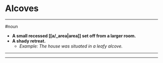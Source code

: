 # Alcoves
---
#noun
- **A small recessed [[a/_area|area]] set off from a larger room.**
- **A shady retreat.**
	- _Example: The house was situated in a leafy alcove._
---
---
